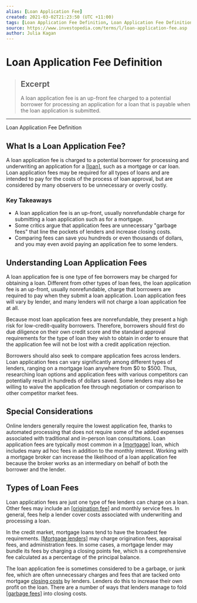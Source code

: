 ```yaml
---
alias: [Loan Application Fee]
created: 2021-03-02T21:23:50 (UTC +11:00)
tags: [Loan Application Fee Definition, Loan Application Fee Definition]
source: https://www.investopedia.com/terms/l/loan-application-fee.asp
author: Julia Kagan
---
```


# Loan Application Fee Definition

> ## Excerpt
> A loan application fee is an up-front fee charged to a potential borrower for processing an application for a loan that is payable when the loan application is submitted.

---

Loan Application Fee Definition
## What Is a Loan Application Fee?

A loan application fee is charged to a potential borrower for processing and underwriting an application for a [[loan]](https://www.investopedia.com/terms/l/loan.asp), such as a mortgage or car loan. Loan application fees may be required for all types of loans and are intended to pay for the costs of the process of loan approval, but are considered by many observers to be unnecessary or overly costly.

### Key Takeaways

-   A loan application fee is an up-front, usually nonrefundable charge for submitting a loan application such as for a mortgage.
-   Some critics argue that application fees are unnecessary "garbage fees" that line the pockets of lenders and increase closing costs.
-   Comparing fees can save you hundreds or even thousands of dollars, and you may even avoid paying an application fee to some lenders.

## Understanding Loan Application Fees

A loan application fee is one type of fee borrowers may be charged for obtaining a loan. Different from other types of loan fees, the loan application fee is an up-front, usually nonrefundable, charge that borrowers are required to pay when they submit a loan application. Loan application fees will vary by lender, and many lenders will not charge a loan application fee at all.

Because most loan application fees are nonrefundable, they present a high risk for low-credit-quality borrowers. Therefore, borrowers should first do due diligence on their own credit score and the standard approval requirements for the type of loan they wish to obtain in order to ensure that the application fee will not be lost with a credit application rejection.

Borrowers should also seek to compare application fees across lenders. Loan application fees can vary significantly among different types of lenders, ranging on a mortgage loan anywhere from $0 to $500. Thus, researching loan options and application fees with various competitors can potentially result in hundreds of dollars saved. Some lenders may also be willing to waive the application fee through negotiation or comparison to other competitor market fees.

## Special Considerations

Online lenders generally require the lowest application fee, thanks to automated processing that does not require some of the added expenses associated with traditional and in-person loan consultations. Loan application fees are typically most common in a [[mortgage]](https://www.investopedia.com/terms/m/mortgage.asp) loan, which includes many ad hoc fees in addition to the monthly interest. Working with a mortgage broker can increase the likelihood of a loan application fee because the broker works as an intermediary on behalf of both the borrower and the lender.

## Types of Loan Fees

Loan application fees are just one type of fee lenders can charge on a loan. Other fees may include an [[origination fee]](https://www.investopedia.com/terms/o/origination-fee.asp) and monthly service fees. In general, fees help a lender cover costs associated with underwriting and processing a loan.

In the credit market, mortgage loans tend to have the broadest fee requirements. [[Mortgage lenders]](https://www.investopedia.com/mortgage/mortgage-guide/mortgage-lenders/) may charge origination fees, appraisal fees, and administration fees. In some cases, a mortgage lender may bundle its fees by charging a closing points fee, which is a comprehensive fee calculated as a percentage of the principal balance.

The loan application fee is sometimes considered to be a garbage, or junk fee, which are often unnecessary charges and fees that are tacked onto mortgage [closing costs](https://www.investopedia.com/terms/c/closingcosts.asp) by lenders. Lenders do this to increase their own profit on the loan. There are a number of ways that lenders manage to fold [[garbage fees]](https://www.investopedia.com/terms/j/junk-fees.asp) into closing costs.
